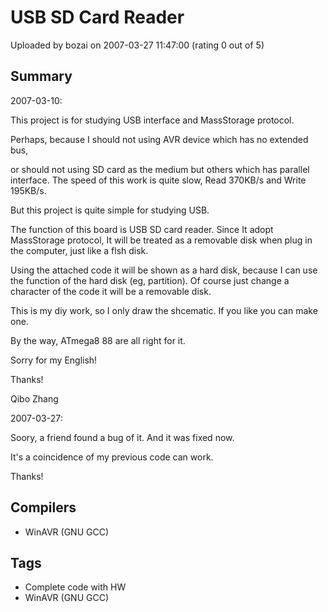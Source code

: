 # USB SD Card Reader

Uploaded by bozai on 2007-03-27 11:47:00 (rating 0 out of 5)

## Summary

2007-03-10:  

This project is for studying USB interface and MassStorage protocol.  

Perhaps, because I should not using AVR device which has no extended bus,  

or should not using SD card as the medium but others which has parallel interface. The speed of this work is quite slow, Read 370KB/s and Write 195KB/s.  

But this project is quite simple for studying USB.


The function of this board is USB SD card reader. Since It adopt MassStorage protocol, It will be treated as a removable disk when plug in the computer, just like a flsh disk.  

Using the attached code it will be shown as a hard disk, because I can use the function of the hard disk (eg, partition). Of course just change a character of the code it will be a removable disk.


This is my diy work, so I only draw the shcematic. If you like you can make one.  

By the way, ATmega8 88 are all right for it.


Sorry for my English!


Thanks!


Qibo Zhang


2007-03-27:  

Soory, a friend found a bug of it. And it was fixed now.  

It's a coincidence of my previous code can work.  

Thanks!

## Compilers

- WinAVR (GNU GCC)

## Tags

- Complete code with HW
- WinAVR (GNU GCC)
